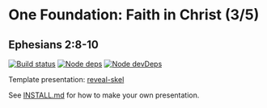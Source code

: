 # One Foundation: Faith in Christ (3/5)
## Ephesians 2:8-10

[![Build status](https://api.travis-ci.org/sermons/found-faith.svg)](https://travis-ci.org/github/sermons/found-faith)
[![Node deps](https://david-dm.org/sermons/found-faith.svg)](https://david-dm.org/sermons/found-faith)
[![Node devDeps](https://david-dm.org/sermons/found-faith/dev-status.svg)](https://david-dm.org/sermons/found-faith?type=dev)

Template presentation: [reveal-skel](https://github.com/sermons/reveal-skel)

See [INSTALL.md](INSTALL.md)
for how to make your own presentation.
